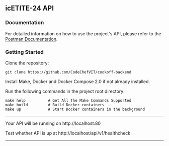 ## icETITE-24 API

### Documentation
For detailed information on how to use the project's API, please refer to the [Postman Documentation]().


### Getting Started

Clone the repository:

``git clone https://github.com/CodeChefVIT/cookoff-backend``

Install Make, Docker and Docker Compose 2.0 if not already installed.

Run the following commands in the project root directory:

````
make help          # Get All The Make Commands Supported
make build         # Build Docker containers
make up            # Start Docker containers in the background
````

***
Your API will be running on http://localhost:80

Test whether API is up at http://localhost/api/v1/healthcheck
***
